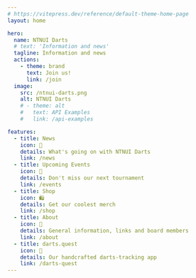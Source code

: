 ```yaml
---
# https://vitepress.dev/reference/default-theme-home-page
layout: home

hero:
  name: NTNUI Darts
  # text: 'Information and news'
  tagline: Information and news
  actions:
    - theme: brand
      text: Join us!
      link: /join
  image:
    src: /ntnui-darts.png
    alt: NTNUI Darts
    # - theme: alt
    #   text: API Examples
    #   link: /api-examples

features:
  - title: News
    icon: 📰
    details: What's going on with NTNUI Darts
    link: /news
  - title: Upcoming Events
    icon: 📆
    details: Don't miss our next tournament
    link: /events
  - title: Shop
    icon: 🛍️
    details: Get our coolest merch
    link: /shop
  - title: About
    icon: 🧭
    details: General information, links and board members
    link: /about
  - title: darts.quest
    icon: 📱
    details: Our handcrafted darts-tracking app
    link: /darts-quest
---
```

